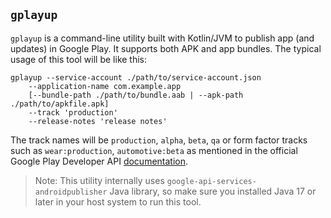 ## `gplayup`
`gplayup` is a command-line utility built with Kotlin/JVM to publish app (and updates)
in Google Play. It supports both APK and app bundles. The typical usage of this tool 
will be like this:

```shell
gplayup --service-account ./path/to/service-account.json
    --application-name com.example.app
    [--bundle-path ./path/to/bundle.aab | --apk-path ./path/to/apkfile.apk]
    --track 'production'
    --release-notes 'release notes'
```
The track names will be `production`, `alpha`, `beta`, `qa` or form factor tracks
such as `wear:production`, `automotive:beta` as mentioned in the official
Google Play Developer API [documentation](https://developers.google.com/android-publisher/tracks#ff-track-name).

> Note: This utility internally uses `google-api-services-androidpublisher` Java library,
> so make sure you installed Java 17 or later in your host system to run this tool.